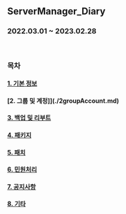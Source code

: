 ## ServerManager_Diary
### 2022.03.01 ~ 2023.02.28

<br>

### 목차
#### [1. 기본 정보](./1basic.md)
#### [2. 그룹 및 계정]](./2groupAccount.md)
#### [3. 백업 및 리부트](./3backupReboot.md)
#### [4. 패키지](./4package.md)
#### [5. 패치](./5patch.md)
#### [6. 민원처리](./6complaints.md)
#### [7. 공지사항](./7notice.md)
#### [8. 기타](./8etc.md)
